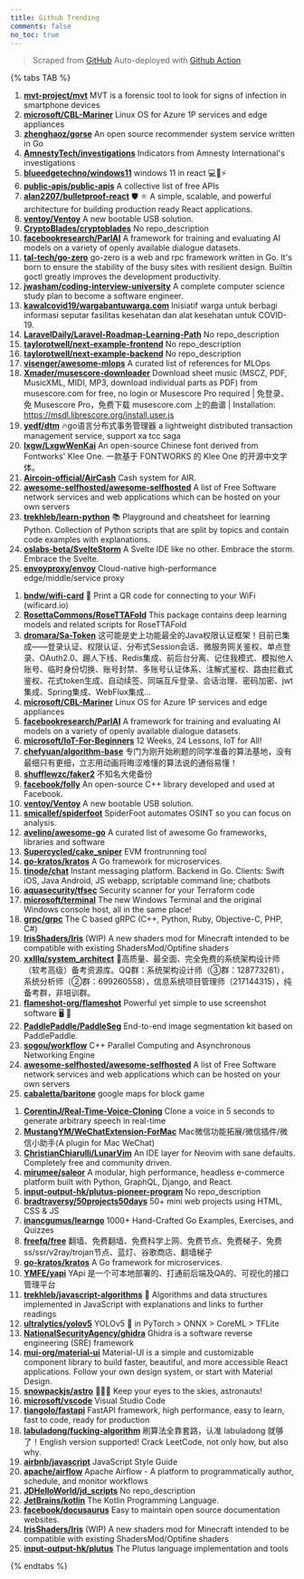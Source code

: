 ```yaml
---
title: Github Trending
comments: false
no_toc: true
---
```


> Scraped from [GitHub](https://github.com/trending)
Auto-deployed with [Github Action](https://docs.github.com/en/actions)

{% tabs TAB %}
<!-- tab Daily -->
1. [**mvt-project/mvt**](https://github.com/mvt-project/mvt)
MVT is a forensic tool to look for signs of infection in smartphone devices
2. [**microsoft/CBL-Mariner**](https://github.com/microsoft/CBL-Mariner)
Linux OS for Azure 1P services and edge appliances
3. [**zhenghaoz/gorse**](https://github.com/zhenghaoz/gorse)
An open source recommender system service written in Go
4. [**AmnestyTech/investigations**](https://github.com/AmnestyTech/investigations)
Indicators from Amnesty International's investigations
5. [**blueedgetechno/windows11**](https://github.com/blueedgetechno/windows11)
windows 11 in react 💻🌈⚡
6. [**public-apis/public-apis**](https://github.com/public-apis/public-apis)
A collective list of free APIs
7. [**alan2207/bulletproof-react**](https://github.com/alan2207/bulletproof-react)
🛡️ ⚛️ A simple, scalable, and powerful architecture for building production ready React applications.
8. [**ventoy/Ventoy**](https://github.com/ventoy/Ventoy)
A new bootable USB solution.
9. [**CryptoBlades/cryptoblades**](https://github.com/CryptoBlades/cryptoblades)
No repo_description
10. [**facebookresearch/ParlAI**](https://github.com/facebookresearch/ParlAI)
A framework for training and evaluating AI models on a variety of openly available dialogue datasets.
11. [**tal-tech/go-zero**](https://github.com/tal-tech/go-zero)
go-zero is a web and rpc framework written in Go. It's born to ensure the stability of the busy sites with resilient design. Builtin goctl greatly improves the development productivity.
12. [**jwasham/coding-interview-university**](https://github.com/jwasham/coding-interview-university)
A complete computer science study plan to become a software engineer.
13. [**kawalcovid19/wargabantuwarga.com**](https://github.com/kawalcovid19/wargabantuwarga.com)
Inisiatif warga untuk berbagi informasi seputar fasilitas kesehatan dan alat kesehatan untuk COVID-19.
14. [**LaravelDaily/Laravel-Roadmap-Learning-Path**](https://github.com/LaravelDaily/Laravel-Roadmap-Learning-Path)
No repo_description
15. [**taylorotwell/next-example-frontend**](https://github.com/taylorotwell/next-example-frontend)
No repo_description
16. [**taylorotwell/next-example-backend**](https://github.com/taylorotwell/next-example-backend)
No repo_description
17. [**visenger/awesome-mlops**](https://github.com/visenger/awesome-mlops)
A curated list of references for MLOps
18. [**Xmader/musescore-downloader**](https://github.com/Xmader/musescore-downloader)
Download sheet music (MSCZ, PDF, MusicXML, MIDI, MP3, download individual parts as PDF) from musescore.com for free, no login or Musescore Pro required | 免登录、免 Musescore Pro，免费下载 musescore.com 上的曲谱 | Installation: https://msdl.librescore.org/install.user.js
19. [**yedf/dtm**](https://github.com/yedf/dtm)
🔥go语言分布式事务管理器 a lightweight distributed transaction management service, support xa tcc saga
20. [**lxgw/LxgwWenKai**](https://github.com/lxgw/LxgwWenKai)
An open-source Chinese font derived from Fontworks' Klee One. 一款基于 FONTWORKS 的 Klee One 的开源中文字体。
21. [**Aircoin-official/AirCash**](https://github.com/Aircoin-official/AirCash)
Cash system for AIR.
22. [**awesome-selfhosted/awesome-selfhosted**](https://github.com/awesome-selfhosted/awesome-selfhosted)
A list of Free Software network services and web applications which can be hosted on your own servers
23. [**trekhleb/learn-python**](https://github.com/trekhleb/learn-python)
📚 Playground and cheatsheet for learning Python. Collection of Python scripts that are split by topics and contain code examples with explanations.
24. [**oslabs-beta/SvelteStorm**](https://github.com/oslabs-beta/SvelteStorm)
A Svelte IDE like no other. Embrace the storm. Embrace the Svelte.
25. [**envoyproxy/envoy**](https://github.com/envoyproxy/envoy)
Cloud-native high-performance edge/middle/service proxy
<!-- endtab -->
<!-- tab Weekly -->
1. [**bndw/wifi-card**](https://github.com/bndw/wifi-card)
📶 Print a QR code for connecting to your WiFi (wificard.io)
2. [**RosettaCommons/RoseTTAFold**](https://github.com/RosettaCommons/RoseTTAFold)
This package contains deep learning models and related scripts for RoseTTAFold
3. [**dromara/Sa-Token**](https://github.com/dromara/Sa-Token)
这可能是史上功能最全的Java权限认证框架！目前已集成——登录认证、权限认证、分布式Session会话、微服务网关鉴权、单点登录、OAuth2.0、踢人下线、Redis集成、前后台分离、记住我模式、模拟他人账号、临时身份切换、账号封禁、多账号认证体系、注解式鉴权、路由拦截式鉴权、花式token生成、自动续签、同端互斥登录、会话治理、密码加密、jwt集成、Spring集成、WebFlux集成...
4. [**microsoft/CBL-Mariner**](https://github.com/microsoft/CBL-Mariner)
Linux OS for Azure 1P services and edge appliances
5. [**facebookresearch/ParlAI**](https://github.com/facebookresearch/ParlAI)
A framework for training and evaluating AI models on a variety of openly available dialogue datasets.
6. [**microsoft/IoT-For-Beginners**](https://github.com/microsoft/IoT-For-Beginners)
12 Weeks, 24 Lessons, IoT for All!
7. [**chefyuan/algorithm-base**](https://github.com/chefyuan/algorithm-base)
专门为刚开始刷题的同学准备的算法基地，没有最细只有更细，立志用动画将晦涩难懂的算法说的通俗易懂！
8. [**shufflewzc/faker2**](https://github.com/shufflewzc/faker2)
不知名大佬备份
9. [**facebook/folly**](https://github.com/facebook/folly)
An open-source C++ library developed and used at Facebook.
10. [**ventoy/Ventoy**](https://github.com/ventoy/Ventoy)
A new bootable USB solution.
11. [**smicallef/spiderfoot**](https://github.com/smicallef/spiderfoot)
SpiderFoot automates OSINT so you can focus on analysis.
12. [**avelino/awesome-go**](https://github.com/avelino/awesome-go)
A curated list of awesome Go frameworks, libraries and software
13. [**Supercycled/cake_sniper**](https://github.com/Supercycled/cake_sniper)
EVM frontrunning tool
14. [**go-kratos/kratos**](https://github.com/go-kratos/kratos)
A Go framework for microservices.
15. [**tinode/chat**](https://github.com/tinode/chat)
Instant messaging platform. Backend in Go. Clients: Swift iOS, Java Android, JS webapp, scriptable command line; chatbots
16. [**aquasecurity/tfsec**](https://github.com/aquasecurity/tfsec)
Security scanner for your Terraform code
17. [**microsoft/terminal**](https://github.com/microsoft/terminal)
The new Windows Terminal and the original Windows console host, all in the same place!
18. [**grpc/grpc**](https://github.com/grpc/grpc)
The C based gRPC (C++, Python, Ruby, Objective-C, PHP, C#)
19. [**IrisShaders/Iris**](https://github.com/IrisShaders/Iris)
(WIP) A new shaders mod for Minecraft intended to be compatible with existing ShadersMod/Optifine shaders
20. [**xxlllq/system_architect**](https://github.com/xxlllq/system_architect)
💯高质量、最全面、完全免费的系统架构设计师（软考高级）备考资源库。QQ群：系统架构设计师（③群：128773281），系统分析师（②群：699260558），信息系统项目管理师（217144315），纯备考群，非培训群。
21. [**flameshot-org/flameshot**](https://github.com/flameshot-org/flameshot)
Powerful yet simple to use screenshot software 🖥️ 📸
22. [**PaddlePaddle/PaddleSeg**](https://github.com/PaddlePaddle/PaddleSeg)
End-to-end image segmentation kit based on PaddlePaddle.
23. [**sogou/workflow**](https://github.com/sogou/workflow)
C++ Parallel Computing and Asynchronous Networking Engine
24. [**awesome-selfhosted/awesome-selfhosted**](https://github.com/awesome-selfhosted/awesome-selfhosted)
A list of Free Software network services and web applications which can be hosted on your own servers
25. [**cabaletta/baritone**](https://github.com/cabaletta/baritone)
google maps for block game
<!-- endtab -->
<!-- tab Monthly -->
1. [**CorentinJ/Real-Time-Voice-Cloning**](https://github.com/CorentinJ/Real-Time-Voice-Cloning)
Clone a voice in 5 seconds to generate arbitrary speech in real-time
2. [**MustangYM/WeChatExtension-ForMac**](https://github.com/MustangYM/WeChatExtension-ForMac)
Mac微信功能拓展/微信插件/微信小助手(A plugin for Mac WeChat)
3. [**ChristianChiarulli/LunarVim**](https://github.com/ChristianChiarulli/LunarVim)
An IDE layer for Neovim with sane defaults. Completely free and community driven.
4. [**mirumee/saleor**](https://github.com/mirumee/saleor)
A modular, high performance, headless e-commerce platform built with Python, GraphQL, Django, and React.
5. [**input-output-hk/plutus-pioneer-program**](https://github.com/input-output-hk/plutus-pioneer-program)
No repo_description
6. [**bradtraversy/50projects50days**](https://github.com/bradtraversy/50projects50days)
50+ mini web projects using HTML, CSS & JS
7. [**inancgumus/learngo**](https://github.com/inancgumus/learngo)
1000+ Hand-Crafted Go Examples, Exercises, and Quizzes
8. [**freefq/free**](https://github.com/freefq/free)
翻墙、免费翻墙、免费科学上网、免费节点、免费梯子、免费ss/ssr/v2ray/trojan节点、蓝灯、谷歌商店、翻墙梯子
9. [**go-kratos/kratos**](https://github.com/go-kratos/kratos)
A Go framework for microservices.
10. [**YMFE/yapi**](https://github.com/YMFE/yapi)
YApi 是一个可本地部署的、打通前后端及QA的、可视化的接口管理平台
11. [**trekhleb/javascript-algorithms**](https://github.com/trekhleb/javascript-algorithms)
📝 Algorithms and data structures implemented in JavaScript with explanations and links to further readings
12. [**ultralytics/yolov5**](https://github.com/ultralytics/yolov5)
YOLOv5 🚀 in PyTorch > ONNX > CoreML > TFLite
13. [**NationalSecurityAgency/ghidra**](https://github.com/NationalSecurityAgency/ghidra)
Ghidra is a software reverse engineering (SRE) framework
14. [**mui-org/material-ui**](https://github.com/mui-org/material-ui)
Material-UI is a simple and customizable component library to build faster, beautiful, and more accessible React applications. Follow your own design system, or start with Material Design.
15. [**snowpackjs/astro**](https://github.com/snowpackjs/astro)
🚀🧑‍🚀 Keep your eyes to the skies, astronauts!
16. [**microsoft/vscode**](https://github.com/microsoft/vscode)
Visual Studio Code
17. [**tiangolo/fastapi**](https://github.com/tiangolo/fastapi)
FastAPI framework, high performance, easy to learn, fast to code, ready for production
18. [**labuladong/fucking-algorithm**](https://github.com/labuladong/fucking-algorithm)
刷算法全靠套路，认准 labuladong 就够了！English version supported! Crack LeetCode, not only how, but also why.
19. [**airbnb/javascript**](https://github.com/airbnb/javascript)
JavaScript Style Guide
20. [**apache/airflow**](https://github.com/apache/airflow)
Apache Airflow - A platform to programmatically author, schedule, and monitor workflows
21. [**JDHelloWorld/jd_scripts**](https://github.com/JDHelloWorld/jd_scripts)
No repo_description
22. [**JetBrains/kotlin**](https://github.com/JetBrains/kotlin)
The Kotlin Programming Language.
23. [**facebook/docusaurus**](https://github.com/facebook/docusaurus)
Easy to maintain open source documentation websites.
24. [**IrisShaders/Iris**](https://github.com/IrisShaders/Iris)
(WIP) A new shaders mod for Minecraft intended to be compatible with existing ShadersMod/Optifine shaders
25. [**input-output-hk/plutus**](https://github.com/input-output-hk/plutus)
The Plutus language implementation and tools
<!-- endtab -->
{% endtabs %}
